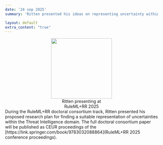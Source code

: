 ```yaml
---
date: '24 sep 2025'
summary: 'Ritten presented his ideas on representing uncertainty within the <a href="https://w3id.org/tido">TIDO ontology</a> at the Doctoral Consortium track of the RuleML+RR 2025 conference!'

layout: default
extra_content: "true"
---
```


<center>
<div style="text-align: center; width:200px; display:inline-block; vertical-align:top;"><img src="../images/news/Ritten_RuleML_RR2025.jpg" width="200" height="200"><br>Ritten presenting at RuleML+RR 2025
</center>
During the RuleML+RR doctoral consortium track, Ritten presented his proposed research plan for finding a suitable representation of uncertainties within the Threat Intelligence domain. The full doctoral consortium paper will be published as CEUR proceedings of the [https://link.springer.com/book/9783032088864](RuleML+RR 2025 conference proceedings).
